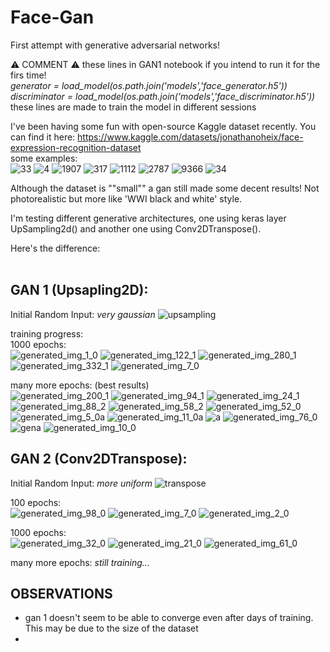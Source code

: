 # Face-Gan
First attempt with generative adversarial networks! 

:warning: COMMENT :warning: these lines in GAN1 notebook if you intend to run it for the firs time!<br>
*generator = load_model(os.path.join('models','face_generator.h5'))*<br>
*discriminator = load_model(os.path.join('models','face_discriminator.h5'))*
these lines are made to train the model in different sessions 

I've been having some fun with open-source Kaggle dataset recently. You can find it here: https://www.kaggle.com/datasets/jonathanoheix/face-expression-recognition-dataset <br>
some examples:<br>
![33](https://user-images.githubusercontent.com/49094051/193403879-1ccab13e-9005-4e0c-bbef-5e9c50ec5112.jpg)
![4](https://user-images.githubusercontent.com/49094051/193403891-720cf792-929d-4b17-9369-530476395d89.jpg)
![1907](https://user-images.githubusercontent.com/49094051/193403909-251536d6-7755-4466-ba92-e7bcf5fc94bd.jpg)
![317](https://user-images.githubusercontent.com/49094051/193403929-7eee066b-9ba6-451c-9c93-6d262c3bc59a.jpg)
![1112](https://user-images.githubusercontent.com/49094051/193403933-b8745056-16e1-4d0d-bf81-32824aef1e3b.jpg)
![2787](https://user-images.githubusercontent.com/49094051/193403940-4502852f-7ad3-471d-ae88-4f77750dd12f.jpg)
![9366](https://user-images.githubusercontent.com/49094051/193403945-bfb5c4c9-c82d-41d4-a361-41863d04464e.jpg)
![34](https://user-images.githubusercontent.com/49094051/193403959-cc5d7de4-6c01-4a1c-9ca0-d788d2108c5d.jpg)

Although the dataset is ""small"" a gan still made some decent results! Not photorealistic but more like 'WWI black and white' style. 

I'm testing different generative architectures, one using keras layer UpSampling2d() and another one using Conv2DTranspose(). 

Here's the difference:<br><br>
## GAN 1 (Upsapling2D):
Initial Random Input: *very gaussian*
![upsampling](https://user-images.githubusercontent.com/49094051/193403332-16958b10-55a8-4bf5-9978-00907191030e.PNG)

training progress:<br>
1000 epochs:<br>
![generated_img_1_0](https://user-images.githubusercontent.com/49094051/193402829-e602d784-c233-4730-a85c-8c8bd8c5e13b.png)
![generated_img_122_1](https://user-images.githubusercontent.com/49094051/193403130-2585c258-3999-4c56-bec8-963c316d8484.png)
![generated_img_280_1](https://user-images.githubusercontent.com/49094051/193403132-e267f19a-a1c3-4c75-ab4b-f4d83a1c8037.png)
![generated_img_332_1](https://user-images.githubusercontent.com/49094051/193403133-b65a34e3-83f7-42cd-8045-d617629cd597.png)
![generated_img_7_0](https://user-images.githubusercontent.com/49094051/193403140-8e9242a2-d78b-4a4d-b3a5-dad97fad688a.png)

many more epochs: (best results) <br>
![generated_img_200_1](https://user-images.githubusercontent.com/49094051/193403166-8b97b946-1717-49e6-aa4c-b7820c626bea.png)
![generated_img_94_1](https://user-images.githubusercontent.com/49094051/193403168-2580c737-634c-47e6-a6af-efcf03e4dccb.png)
![generated_img_24_1](https://user-images.githubusercontent.com/49094051/193403170-38d9ddfc-fc99-4c80-b44a-11704ec7c4f6.png)
![generated_img_88_2](https://user-images.githubusercontent.com/49094051/193403171-3d11bcbb-0d79-4ba4-8517-75805262884c.png)
![generated_img_58_2](https://user-images.githubusercontent.com/49094051/193403172-1ec5a6fd-aaed-4982-b525-a7634d2f6662.png)
![generated_img_52_0](https://user-images.githubusercontent.com/49094051/193403173-b1a51304-5b26-4493-87d6-e87db24f99e8.png)
![generated_img_5_0a](https://user-images.githubusercontent.com/49094051/193403174-6a10639c-acee-4446-aa02-462e36846bab.png)
![generated_img_11_0a](https://user-images.githubusercontent.com/49094051/193403176-da440522-cde1-42b7-a3a6-c21499324e94.png)
![a](https://user-images.githubusercontent.com/49094051/193403177-a744bee1-c729-4ead-ab4b-9f45146e6285.png)
![generated_img_76_0](https://user-images.githubusercontent.com/49094051/193403179-775c81c0-8f21-4bed-b4c4-f1ba97ca60b8.png)
![gena](https://user-images.githubusercontent.com/49094051/193403180-6f54d2c7-9cda-4d28-bab3-ad7ed4da4542.png)
![generated_img_10_0](https://user-images.githubusercontent.com/49094051/193403181-ba15fa7a-a69f-4d6c-bad1-970275923f6d.png)

## GAN 2 (Conv2DTranspose): 
Initial Random Input: *more uniform* 
![transpose](https://user-images.githubusercontent.com/49094051/193403255-bbea3c81-e01a-4e62-b31a-3e5406099b06.png)

100 epochs:<br>
![generated_img_98_0](https://user-images.githubusercontent.com/49094051/193403387-221ada17-f159-4351-ac44-1cafb73960da.png)
![generated_img_7_0](https://user-images.githubusercontent.com/49094051/193403397-dc98ad2a-059b-4c87-b350-8e86112cdc60.png)
![generated_img_2_0](https://user-images.githubusercontent.com/49094051/193403710-ced6974b-3db0-40e8-9ff2-b46aa95c090d.png)

1000 epochs:<br>
![generated_img_32_0](https://user-images.githubusercontent.com/49094051/193418022-6eea7d42-b450-41b3-8bb1-3f606af4e126.png)
![generated_img_21_0](https://user-images.githubusercontent.com/49094051/193418023-88571059-62c9-43a7-8e9d-81b5ac665701.png)
![generated_img_61_0](https://user-images.githubusercontent.com/49094051/193418024-5ac5a729-b2db-4068-ba68-3dcac4825727.png)

many more epochs: *still training...*

## OBSERVATIONS
- gan 1 doesn't seem to be able to converge even after days of training. This may be due to the size of the dataset
- 
